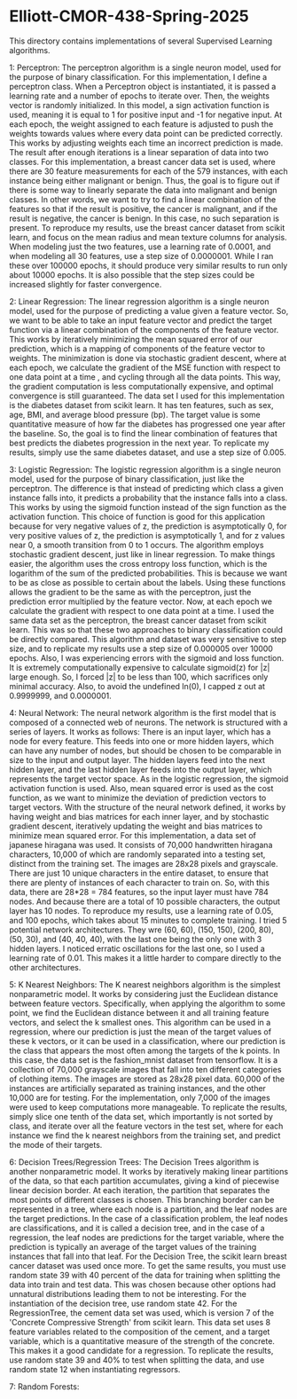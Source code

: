 # Elliott-CMOR-438-Spring-2025
This directory contains implementations of several Supervised Learning algorithms.

1: Perceptron:
The perceptron algorithm is a single neuron model, used for the purpose of binary classification.
For this implementation, I define a perceptron class. When a Perceptron object is instantiated, it
is passed a learning rate and a number of epochs to iterate over. Then, the weights vector is
randomly initialized. In this model, a sign activation function is used, meaning it is equal to 1
for positive input and -1 for negative input. At each epoch, the weight assigned to each feature is
adjusted to push the weights towards values where every data point can be predicted correctly. This
works by adjusting weights each time an incorrect prediction is made. The result after enough
iterations is a linear separation of data into two classes. For this implementation, a breast cancer
data set is used, where there are 30 feature measurements for each of the 579 instances, with each
instance being either malignant or benign. Thus, the goal is to figure out if there is some way to
linearly separate the data into malignant and benign classes. In other words, we want to try to find
a linear combination of the features so that if the result is positive, the cancer is malignant, and
if the result is negative, the cancer is benign. In this case, no such separation is present.
To reproduce my results, use the breast cancer dataset from scikit learn, and focus on the mean 
radius and mean texture columns for analysis. When modeling just the two features, use a learning
rate of 0.0001, and when modeling all 30 features, use a step size of 0.0000001. While I ran these
over 100000 epochs, it should produce very similar results to run only about 10000 epochs. It is
also possible that the step sizes could be increased slightly for faster convergence.

2: Linear Regression:
The linear regression algorithm is a single neuron model, used for the purpose of predicting a
value given a feature vector. So, we want to be able to take an input feature vector and predict
the target function via a linear combination of the components of the feature vector. This works by
iteratively minimizing the mean squared error of our prediction, which is a mapping of components
of the feature vector to weights. The minimization is done via stochastic gradient descent, where
at each epoch, we calculate the gradient of the MSE function with respect to one data point at a time
, and cycling through all the data points. This way, the gradient computation is less computationally
expensive, and optimal convergence is still guaranteed. The data set I used for this implementation 
is the diabetes dataset from scikit learn. It has ten features, such as sex, age, BMI, and average
blood pressure (bp). The target value is some quantitative measure of how far the diabetes has
progressed one year after the baseline. So, the goal is to find the linear combination of features
that best predicts the diabetes progression in the next year. To replicate my results, simply
use the same diabetes dataset, and use a step size of 0.005.

3: Logistic Regression:
The logistic regression algorithm is a single neuron model, used for the purpose of binary
classification, just like the perceptron. The difference is that instead of predicting which
class a given instance falls into, it predicts a probability that the instance falls into a class.
This works by using the sigmoid function instead of the sign function as the activation function.
This choice of function is good for this application because for very negative values of z, the
prediction is asymptotically 0, for very positive values of z, the prediction is asymptotically 1,
and for z values near 0, a smooth transition from 0 to 1 occurs. The algorithm employs stochastic
gradient descent, just like in linear regression. To make things easier, the algorithm uses the
cross entropy loss function, which is the logarithm of the sum of the predicted probabilities. This
is because we want to be as close as possible to certain about the labels. Using these functions
allows the gradient to be the same as with the perceptron, just the prediction error multiplied
by the feature vector. Now, at each epoch we calculate the gradient with respect to one data point
at a time. I used the same data set as the perceptron, the breast cancer dataset from scikit learn.
This was so that these two approaches to binary classification could be directly compared. This
algorithm and dataset was very sensitive to step size, and to replicate my results use a step size
of 0.000005 over 10000 epochs. Also, I was experiencing errors with the sigmoid and loss function.
It is extremely computationally expensive to calculate sigmoid(z) for |z| large enough. So, I forced
|z| to be less than 100, which sacrifices only minimal accuracy. Also, to avoid the undefined ln(0),
I capped z out at 0.9999999, and 0.0000001.

4: Neural Network:
The neural network algorithm is the first model that is composed of a connected web of neurons. The
network is structured with a series of layers. It works as follows: There is an input layer, which 
has a node for every feature. This feeds into one or more hidden layers, which can have any number
of nodes, but should be chosen to be comparable in size to the input and output layer. The hidden
layers feed into the next hidden layer, and the last hidden layer feeds into the output layer,
which represents the target vector space. As in the logistic regression, the sigmoid activation
function is used. Also, mean squared error is used as the cost function, as we want to minimize
the deviation of prediction vectors to target vectors. With the structure of the neural network
defined, it works by having weight and bias matrices for each inner layer, and by stochastic
gradient descent, iteratively updating the weight and bias matrices to minimize mean squared error.
For this implementation, a data set of japanese hiragana was used. It consists of 70,000 handwritten
hiragana characters, 10,000 of which are randomly separated into a testing set, distinct from the
training set. The images are 28x28 pixels and grayscale. There are just 10 unique characters in the
entire dataset, to ensure that there are plenty of instances of each character to train on. So, with
this data, there are 28*28 = 784 features, so the input layer must have 784 nodes. And because there
are a total of 10 possible characters, the output layer has 10 nodes. To reproduce my results, use a
learning rate of 0.05, and 100 epochs, which takes about 15 minutes to complete training.
I tried 5 potential network architectures. They wre (60, 60), (150, 150), (200, 80), (50, 30), and
(40, 40, 40), with the last one being the only one with 3 hidden layers. I noticed erratic oscillations
for the last one, so I used a learning rate of 0.01. This makes it a little harder to compare directly
to the other architectures.

5: K Nearest Neighbors:
The K nearest neighbors algorithm is the simplest nonparametric model. It works by considering just
the Euclidean distance between feature vectors. Specifically, when applying the algorithm to some point,
we find the Euclidean distance between it and all training feature vectors, and select the k smallest
ones. This algorithm can be used in a regression, where our prediction is just the mean of the target
values of these k vectors, or it can be used in a classification, where our prediction is the class
that appears the most often among the targets of the k points. In this case, the data set is the 
fashion_mnist dataset from tensorflow. It is a collection of 70,000 grayscale images that fall into
ten different categories of clothing items. The images are stored as 28x28 pixel data. 60,000 of the
instances are artificially separated as training instances, and the other 10,000 are for testing.
For the implementation, only 7,000 of the images were used to keep computations more manageable.
To replicate the results, simply slice one tenth of the data set, which importantly is not sorted
by class, and iterate over all the feature vectors in the test set, where for each instance we find
the k nearest neighbors from the training set, and predict the mode of their targets.

6: Decision Trees/Regression Trees:
The Decision Trees algorithm is another nonparametric model. It works by iteratively making linear
partitions of the data, so that each partition accumulates, giving a kind of piecewise linear
decision border. At each iteration, the partition that separates the most points of different classes
is chosen. This branching border can be represented in a tree, where each node is a partition, and the
leaf nodes are the target predictions. In the case of a classification problem, the leaf nodes are
classifications, and it is called a decision tree, and in the case of a regression, the leaf nodes
are predictions for the target variable, where the prediction is typically an average of the target
values of the training instances that fall into that leaf. For the Decision Tree, the scikit learn
breast cancer dataset was used once more. To get the same results, you must use random state 39 with 
40 percent of the data for training when splitting the data into train and test data. This was chosen
because other options had unnatural distributions leading them to not be interesting. For the
instantiation of the decision tree, use random state 42. For the RegressionTree, the cement data
set was used, which is version 7 of the 'Concrete Compressive Strength' from scikit learn. This
data set uses 8 feature variables related to the composition of the cement, and a target variable,
which is a quantitative measure of the strength of the concrete. This makes it a good candidate for
a regression. To replicate the results, use random state 39 and 40% to test when splitting the data, and
use random state 12 when instantiating regressors. 

7: Random Forests:




